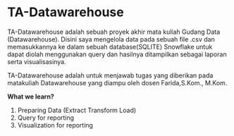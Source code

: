 # TA-Datawarehouse

TA-Datawarehouse adalah sebuah proyek akhir mata kuliah Gudang Data (Datawarehouse). Disini saya mengelola data pada sebuah file .csv dan memasukkannya ke dalam sebuah database(SQLITE) Snowflake untuk dapat diolah menggunakan query dan hasilnya ditampilkan sebagai laporan serta visualisasinya.

TA-Datawarehouse adalah untuk menjawab tugas yang diberikan pada matakuliah Datawarehouse yang diampu oleh dosen Farida,S.Kom., M.Kom.

**What we learn?**
1. Preparing Data (Extract Transform Load)
2. Query for reporting
3. Visualization for reporting
